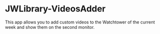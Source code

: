 # JWLibrary-VideosAdder
This app allows you to add custom videos to the Watchtower of the current week and show them on the second monitor.
